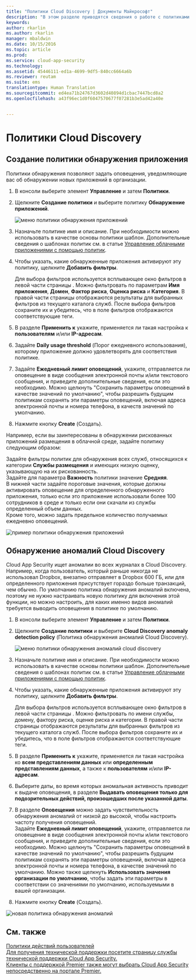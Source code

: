 ```yaml
---
title: "Политики Cloud Discovery | Документы Майкрософт"
description: "В этом разделе приводятся сведения о работе с политиками Cloud Discovery."
keywords: 
author: rkarlin
ms.author: rkarlin
manager: mbaldwin
ms.date: 10/15/2016
ms.topic: article
ms.prod: 
ms.service: cloud-app-security
ms.technology: 
ms.assetid: 45446111-ed1a-4699-9df5-840cc6664a6b
ms.reviewer: reutam
ms.suite: ems
translationtype: Human Translation
ms.sourcegitcommit: ed4ea71b24767d3602d40894d1cbac7447bcd8a2
ms.openlocfilehash: a43f96ec1d0f6047570677f07281b3e5ad42a40e


---
```


# <a name="cloud-discovery-policies"></a>Политики Cloud Discovery
    
## <a name="creating-an-app-discovery-policy"></a>Создание политики обнаружения приложения  
Политики обнаружения позволяют задать оповещения, уведомляющие вас об обнаружении новых приложений в организации.  
  
1.  В консоли выберите элемент **Управление** и затем **Политики**.  
  
2.  Щелкните **Создание политики** и выберите политику **Обнаружение приложений**.  
  
     ![меню политики обнаружения приложений](./media/app-discovery-policy-menu.png "app discovery policy menu")  
  
3.  Назначьте политике имя и описание. При необходимости можно использовать в качестве основы политики шаблон. Дополнительные сведения о шаблонах политик см. в статье [Управление облачными приложениями с помощью политик](control-cloud-apps-with-policies.md).  
  
4.  Чтобы указать, какие обнаруженные приложения активируют эту политику, щелкните **Добавить фильтры**.  
  
     Для выбора фильтров используется всплывающее окно фильтров в левой части страницы . Можно фильтровать по параметрам **Имя приложения**, **Домен**, **Фактор риска**, **Оценка риска** и **Категория**. В правой части страницы отображаются результаты для выбранных фильтров из текущего каталога служб. После выбора фильтров сохраните их и убедитесь, что в поле фильтров отображаются соответствующие теги.  
  
5.  В разделе **Применить к** укажите, применяется ли такая настройка к **пользователям** и/или **IP-адресам**.  
  
6.  Задайте **Daily usage threshold** (Порог ежедневного использования), которому приложение должно удовлетворять для соответствия политике.  
  
7.  Задайте **Ежедневный лимит оповещений**, укажите, отправляется ли оповещение в виде сообщения электронной почты и/или текстового сообщения, и приведите дополнительные сведения, если это необходимо. Можно щелкнуть "Сохранить параметры оповещений в качестве значений по умолчанию", чтобы разрешить будущим политикам сохранять эти параметры оповещений, включая адреса электронной почты и номера телефона, в качеств значений по умолчанию.  
  
8.  Нажмите кнопку **Create** (Создать).  
  
Например, если вы заинтересованы в обнаружении рискованных приложений размещения в облачной среде, задайте политику следующим образом:  
  
Задайте фильтры политик для обнаружения всех служб, относящихся к категории **Службы размещения** и имеющих низкую оценку, указывающую на их рискованность.   
Задайте для параметра **Важность** политики значение **Средняя**.   
В нижней части задайте пороговые значения, которые должны активировать оповещение для определенного обнаруженного приложения, только если это приложение использовали более 100 сотрудников в среде и только если они скачали из службы определенный объем данных.   
Кроме того, можно задать предельное количество получаемых ежедневно оповещений.  
  
![пример политики обнаружения приложений](./media/app-discovery-policy-example.png "app discovery policy example")  
  
## <a name="cloud-discovery-anomaly-detection"></a>Обнаружение аномалий Cloud Discovery  
Cloud App Security ищет аномалии во всех журналах в Cloud Discovery. Например, когда пользователь, который раньше никогда не использовал Dropbox, внезапно отправляет в Dropbox 600 ГБ, или для определенного приложения присутствует гораздо больше транзакций, чем обычно. По умолчанию политика обнаружения аномалий включена, поэтому не нужно настраивать новую политику для включения этой функции, но можно настроить, для каких именно видов аномалий требуется выводить оповещения в политике по умолчанию.  
  
1.  В консоли выберите элемент **Управление** и затем **Политики**.  
  
2.  Щелкните **Создание политики** и выберите **Cloud Discovery anomaly detection policy** (Политика обнаружения аномалий Cloud Discovery).  
  
     ![меню политики обнаружения аномалий cloud discovery](./media/cloud-discovery-anomaly-detection-policy-menu.png "cloud discovery anomaly detection policy menu")  
  
3.  Назначьте политике имя и описание. При необходимости можно использовать в качестве основы политики шаблон. Дополнительные сведения о шаблонах политик см. в статье [Управление облачными приложениями с помощью политик](control-cloud-apps-with-policies.md).  
  
4.  Чтобы указать, какие обнаруженные приложения активируют эту политику, щелкните **Добавить фильтры**.  
  
     Для выбора фильтров используется всплывающее окно фильтров в левой части страницы . Можно фильтровать по имени службы, домену, фактору риска, оценке риска и категории. В правой части страницы отображаются результаты для выбранных фильтров из текущего каталога служб. После выбора фильтров сохраните их и убедитесь, что в поле фильтров отображаются соответствующие теги.  
  
5.  В разделе **Применить к** укажите, применяется ли такая настройка ко **всем представлениям данных** или **определенным представлениям данных**, а также к **пользователям** и/или **IP-адресам**.  
  
6.  Выберите даты, во время которых аномальная активность приводит к выдаче оповещения, в разделе **Выдавать оповещения только для подозрительных действий, произошедших после указанной даты**.  
  
7.  В разделе **Оповещения** можно задать чувствительность обнаружения аномалий от низкой до высокой, чтобы настроить частоту получения оповещений.  
Задайте **Ежедневный лимит оповещений**, укажите, отправляется ли оповещение в виде сообщения электронной почты и/или текстового сообщения, и приведите дополнительные сведения, если это необходимо. Можно щелкнуть "Сохранить параметры оповещений в качестве значений по умолчанию", чтобы разрешить будущим политикам сохранять эти параметры оповещений, включая адреса электронной почты и номера телефона, в качестве значений по умолчанию. Можно также щелкнуть **Использовать значения организации по умолчанию**, чтобы задать эти параметры в соответствии со значениями по умолчанию, используемыми в вашей организации.  
  
9. Нажмите кнопку **Create** (Создать).  
  
![новая политика обнаружения аномалий](./media/new-discovery-anomaly-policy.png "new discovery anomaly policy")  
  
## <a name="see-also"></a>См. также  
[Политики действий пользователей](user-activity-policies.md)   
[Для получения технической поддержки посетите страницу службы технической поддержки Cloud App Security.](http://support.microsoft.com/oas/default.aspx?prid=16031)   
[Клиенты с поддержкой Premier также могут выбрать Cloud App Security непосредственно на портале Premier.](https://premier.microsoft.com/)  
  
  


<!--HONumber=Oct16_HO4-->


